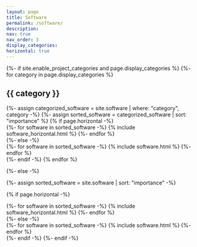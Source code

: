 ```yaml
---
layout: page
title: Software
permalink: /software/
description: 
nav: true
nav_order: 3
display_categories: 
horizontal: true
---
```


<div class="software">
{%- if site.enable_project_categories and page.display_categories %}
  <!-- Display categorized software -->
  {%- for category in page.display_categories %}
  <h2 class="category">{{ category }}</h2>
  {%- assign categorized_software = site.software | where: "category", category -%}
  {%- assign sorted_software = categorized_software | sort: "importance" %}
  <!-- Generate cards for each software -->
  {% if page.horizontal -%}
  <div class="container">
    <div class="row row-cols-2">
    {%- for software in sorted_software -%}
      {% include software_horizontal.html %}
    {%- endfor %}
    </div>
  </div>
  {%- else -%}
  <div class="grid">
    {%- for software in sorted_software -%}
      {% include software.html %}
    {%- endfor %}
  </div>
  {%- endif -%}
  {% endfor %}

{%- else -%}
<!-- Display software without categories -->
  {%- assign sorted_software = site.software | sort: "importance" -%}
  <!-- Generate cards for each software -->
  {% if page.horizontal -%}
  <div class="container">
    <div class="row row-cols-2">
    {%- for software in sorted_software -%}
      {% include software_horizontal.html %}
    {%- endfor %}
    </div>
  </div>
  {%- else -%}
  <div class="grid">
    {%- for software in sorted_software -%}
      {% include software.html %}
    {%- endfor %}
  </div>
  {%- endif -%}
{%- endif -%}
</div>

<!-- <ul>
<li>
<a style="text-decoration:underline" href="https://github.com/adeyemiadeoye/SelfConcordantSmoothOptimization.jl" target="_blank">SelfConcordantSmoothOptimization.jl</a> <p> A Julia package implementing self-concordant smoothing algorithms for convex composite optimization introduced in <a style="text-decoration:none" href="https://arxiv.org/abs/2309.01781" target="_blank">this paper</a>.
</p>
</li>
<br>
</ul> -->